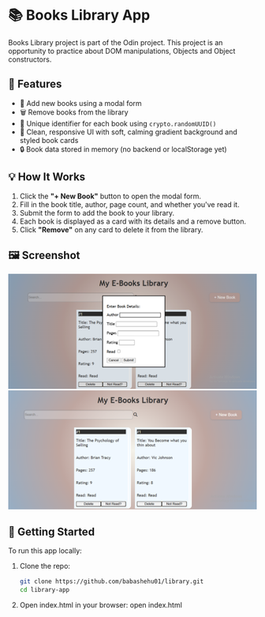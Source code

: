 #  📚  Books Library App
Books Library project is  part of the Odin project. This project is an opportunity to practice about DOM manipulations,
Objects and Object constructors.

## 🌟 Features

- 📖 Add new books using a modal form
- 🗑️ Remove books from the library
- 🧾 Unique identifier for each book using `crypto.randomUUID()`
- 🎨 Clean, responsive UI with soft, calming gradient background and styled book cards
- 🔒 Book data stored in memory (no backend or localStorage yet)

## 💡 How It Works

1. Click the **"+ New Book"** button to open the modal form.
2. Fill in the book title, author, page count, and whether you've read it.
3. Submit the form to add the book to your library.
4. Each book is displayed as a card with its details and a remove button.
5. Click **"Remove"** on any card to delete it from the library.

## 🖼️ Screenshot

![Home view Screenshot](https://github.com/babashehu01/library/blob/main/screenshots/Dialog-view.png)
![Modal view Screenshot](https://github.com/babashehu01/library/blob/main/screenshots/Home-view.png)

## 🚀 Getting Started

To run this app locally:

1. Clone the repo:
   ```bash
   git clone https://github.com/babashehu01/library.git
   cd library-app
2. Open index.html in your browser:
   open index.html
